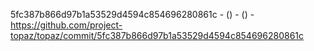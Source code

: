 5fc387b866d97b1a53529d4594c854696280861c -  () -  () - https://github.com/project-topaz/topaz/commit/5fc387b866d97b1a53529d4594c854696280861c
